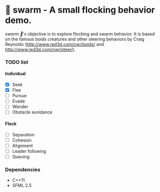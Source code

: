 # 🐜 swarm - A small flocking behavior demo.
_swarm 🐜_'s objective is to explore flocking and swarm behavior. It is based on the famous boids creatures and other steering behaviors by Craig Reynolds (http://www.red3d.com/cwr/boids/ and http://www.red3d.com/cwr/steer/).

### TODO list
#### Individual
- [X] Seek
- [X] Flee
- [ ] Pursue
- [ ] Evade
- [ ] Wander
- [ ] Obstacle avoidance

#### Flock
- [ ] Separation
- [ ] Cohesion
- [ ] Alignment
- [ ] Leader following
- [ ] Queuing

### Dependencies
- C++11
- SFML 2.5
